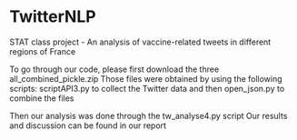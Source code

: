 # TwitterNLP
STAT class project - An analysis of vaccine-related tweets in different regions of France  


To go through our code, please first download the three all_combined_pickle.zip 
Those files were obtained by using the following scripts: scriptAPI3.py to collect the Twitter data and then open_json.py to combine the files 

Then our analysis was done through the tw_analyse4.py script 
Our results and discussion can be found in our report 
